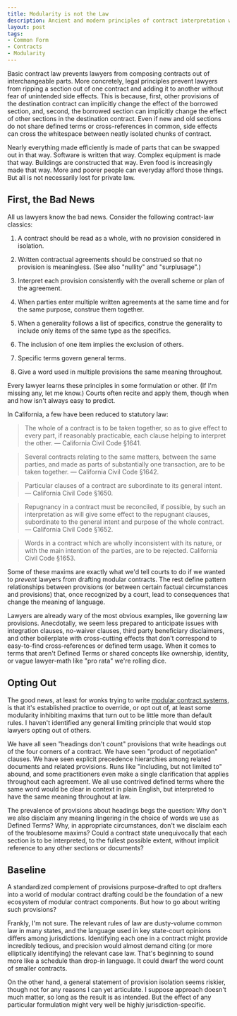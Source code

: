 ```yaml
---
title: Modularity is not the Law
description: Ancient and modern principles of contract interpretation work against contracts made of modular parts
layout: post
tags:
- Common Form
- Contracts
- Modularity
---
```


Basic contract law prevents lawyers from composing contracts out of interchangeable parts. More concretely, legal principles prevent lawyers from ripping a section out of one contract and adding it to another without fear of unintended side effects. This is because, first, other provisions of the destination contract can implicitly change the effect of the borrowed section, and, second, the borrowed section can implicitly change the effect of other sections in the destination contract. Even if new and old sections do not share defined terms or cross-references in common, side effects can cross the whitespace between neatly isolated chunks of contract.

Nearly everything made efficiently is made of parts that can be swapped out in that way. Software is written that way. Complex equipment is made that way. Buildings are constructed that way. Even food is increasingly made that way. More and poorer people can everyday afford those things. But all is not necessarily lost for private law.

First, the Bad News
-------------------

All us lawyers know the bad news. Consider the following contract-law classics:

1. A contract should be read as a whole, with no provision considered in isolation.

2. Written contractual agreements should be construed so that no provision is meaningless. (See also "nullity" and "surplusage".)

3. Interpret each provision consistently with the overall scheme or plan of the agreement.

4. When parties enter multiple written agreements at the same time and for the same purpose, construe them together.

5. When a generality follows a list of specifics, construe the generality to include only items of the same type as the specifics.

6. The inclusion of one item implies the exclusion of others.

7. Specific terms govern general terms.

8. Give a word used in multiple provisions the same meaning throughout.

Every lawyer learns these principles in some formulation or other. (If I'm missing any, let me know.) Courts often recite and apply them, though when and how isn't always easy to predict.

In California, a few have been reduced to statutory law:

> The whole of a contract is to be taken together, so as to give effect to every part, if reasonably practicable, each clause helping to interpret the other. — California Civil Code §1641.

> Several contracts relating to the same matters, between the same parties, and made as parts of substantially one transaction, are to be taken together. — California Civil Code §1642.

> Particular clauses of a contract are subordinate to its general intent. — California Civil Code §1650.

> Repugnancy in a contract must be reconciled, if possible, by such an interpretation as will give some effect to the repugnant clauses, subordinate to the general intent and purpose of the whole contract. — California Civil Code §1652.

> Words in a contract which are wholly inconsistent with its nature, or with the main intention of the parties, are to be rejected. California Civil Code §1653.

Some of these maxims are exactly what we'd tell courts to do if we wanted to _prevent_ lawyers from drafting modular contracts. The rest define pattern relationships between provisions (or between certain factual circumstances and provisions) that, once recognized by a court, lead to consequences that change the meaning of language.

Lawyers are already wary of the most obvious examples, like governing law provisions. Anecdotally, we seem less prepared to anticipate issues with integration clauses, no-waiver clauses, third party beneficiary disclaimers, and other boilerplate with cross-cutting effects that don't correspond to easy-to-find cross-references or defined term usage. When it comes to terms that aren't Defined Terms or shared concepts like ownership, identity, or vague lawyer-math like "pro rata" we're rolling dice.

Opting Out
----------

The good news, at least for wonks trying to write [modular contract systems](https://commonform.github.io), is that it's established practice to override, or opt out of, at least some modularity inhibiting maxims that turn out to be little more than default rules. I haven't identified any general limiting principle that would stop lawyers opting out of others.

We have all seen "headings don't count" provisions that write headings out of the four corners of a contract. We have seen "product of negotiation" clauses. We have seen explicit precedence hierarchies among related documents and related provisions. Runs like "including, but not limited to" abound, and some practitioners even make a single clarification that applies throughout each agreement.  We all use contrived defined terms where the same word would be clear in context in plain English, but interpreted to have the same meaning throughout at law.

The prevalence of provisions about headings begs the question: Why don't we also disclaim any meaning lingering in the choice of words we use as Defined Terms? Why, in appropriate circumstances, don't we disclaim each of the troublesome maxims? Could a contract state unequivocally that each section is to be interpreted, to the fullest possible extent, without implicit reference to any other sections or documents?

Baseline
--------

A standardized complement of provisions purpose-drafted to opt drafters into a world of modular contract drafting could be the foundation of a new ecosystem of modular contract components. But how to go about writing such provisions?

Frankly, I'm not sure. The relevant rules of law are dusty-volume common law in many states, and the language used in key state-court opinions differs among jurisdictions. Identifying each one in a contract might provide incredibly tedious, and precision would almost demand citing (or more elliptically identifying) the relevant case law. That's beginning to sound more like a schedule than drop-in language. It could dwarf the word count of smaller contracts.

On the other hand, a general statement of provision isolation seems riskier, though not for any reasons I can yet articulate. I suppose approach doesn't much matter, so long as the result is as intended. But the effect of any particular formulation might very well be highly jurisdiction-specific.
